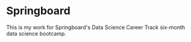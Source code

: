 # Springboard
This is my work for Springboard's Data Science Career Track six-month data science bootcamp.
